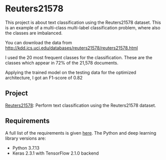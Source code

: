 # Reuters21578

This project is about text classification using the Reuters21578 dataset. This is an example of a multi-class multi-label classification problem, where also the classes are imbalanced.

You can download the data from http://kdd.ics.uci.edu/databases/reuters21578/reuters21578.html

I used the 20 most frequent classes for the classification. These are the classes which appear in 72\% of the 21,578 documents. 

Applying the trained model on the testing data for the optimized architecture, I got an F1-score of 0.82


## Project
[Reuters21578](https://github.com/vgkortsas/Reuters21578/blob/master/Reuters21578_NLP.ipynb): Perform text classification using the Reuters21578 dataset.


## Requirements
A full list of the requirements is given [here](https://github.com/vgkortsas/Reuters21578/blob/master/requirements.txt). The Python and deep learning library versions are:
- Python 3.7.13
- Keras 2.3.1 with TensorFlow 2.1.0 backend






